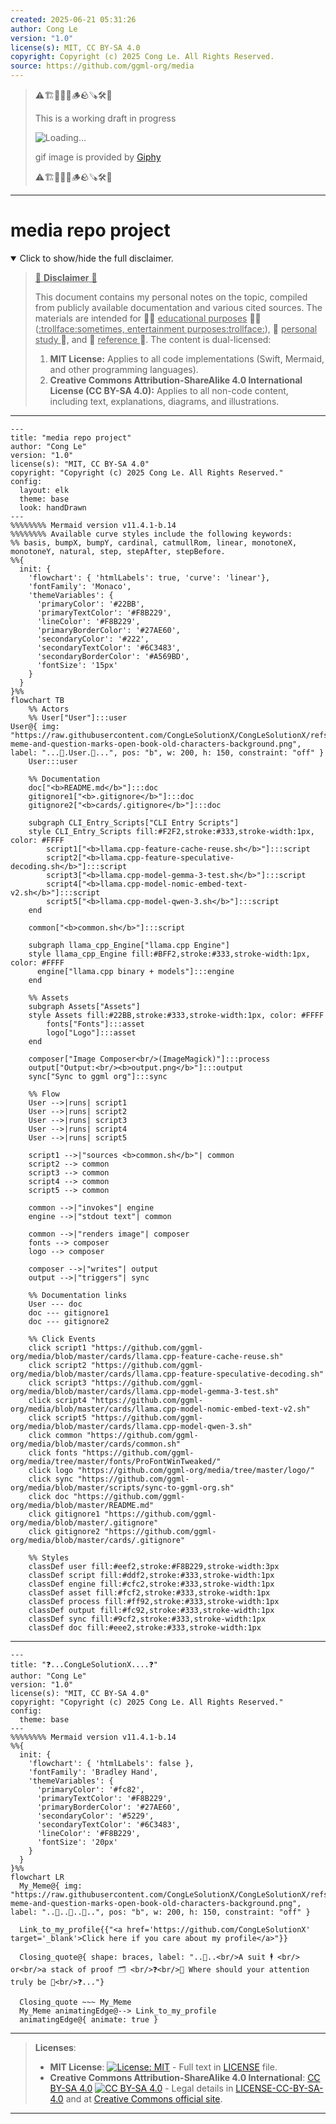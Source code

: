 ```yaml
---
created: 2025-06-21 05:31:26
author: Cong Le
version: "1.0"
license(s): MIT, CC BY-SA 4.0
copyright: Copyright (c) 2025 Cong Le. All Rights Reserved.
source: https://github.com/ggml-org/media
---
```



> ⚠️🏗️🚧🦺🧱🪵🪨🪚🛠️👷
> 
> This is a working draft in progress
> 
> ![Loading...](https://media1.giphy.com/media/v1.Y2lkPTc5MGI3NjExMWxxaTBpM2VvY20zOXJhZzI2enVwcHZoNGhkeXlmZ2FwdGp5NnFkNyZlcD12MV9pbnRlcm5hbF9naWZfYnlfaWQmY3Q9Zw/3oEduIl1GryVXv22ly/giphy.gif)
>
> gif image is provided by [Giphy](https://giphy.com)
> 
> ⚠️🏗️🚧🦺🧱🪵🪨🪚🛠️👷


----


# media repo project
<details open>
<summary>Click to show/hide the full disclaimer.</summary>
   
> <ins>📢 **Disclaimer** 🚨</ins>
>
> This document contains my personal notes on the topic,
> compiled from publicly available documentation and various cited sources.
> The materials are intended for 👨‍🎓 <ins>educational purposes</ins> 👨‍🎓 (<ins>:trollface:sometimes, entertainment purposes:trollface:</ins>), 📖 <ins> personal study </ins> 📖, and 🔖 <ins> reference </ins> 🔖.
> The content is dual-licensed:
> 1. **MIT License:** Applies to all code implementations (Swift, Mermaid, and other programming languages).
> 2. **Creative Commons Attribution-ShareAlike 4.0 International License (CC BY-SA 4.0):** Applies to all non-code content, including text, explanations, diagrams, and illustrations.

</details>


---

```mermaid
---
title: "media repo project"
author: "Cong Le"
version: "1.0"
license(s): "MIT, CC BY-SA 4.0"
copyright: "Copyright (c) 2025 Cong Le. All Rights Reserved."
config:
  layout: elk
  theme: base
  look: handDrawn
---
%%%%%%%% Mermaid version v11.4.1-b.14
%%%%%%%% Available curve styles include the following keywords:
%% basis, bumpX, bumpY, cardinal, catmullRom, linear, monotoneX, monotoneY, natural, step, stepAfter, stepBefore.
%%{
  init: {
    'flowchart': { 'htmlLabels': true, 'curve': 'linear'},
    'fontFamily': 'Monaco',
    'themeVariables': {
      'primaryColor': '#22BB',
      'primaryTextColor': '#F8B229',
      'lineColor': '#F8B229',
      'primaryBorderColor': '#27AE60',
      'secondaryColor': '#222',
      'secondaryTextColor': '#6C3483',
      'secondaryBorderColor': '#A569BD',
      'fontSize': '15px'
    }
  }
}%%
flowchart TB
    %% Actors
    %% User["User"]:::user
User@{ img: "https://raw.githubusercontent.com/CongLeSolutionX/CongLeSolutionX/refs/heads/main/assets/images/My-meme-and-question-marks-open-book-old-characters-background.png", label: "...👀.User.📖...", pos: "b", w: 200, h: 150, constraint: "off" }
    User:::user

    %% Documentation
    doc["<b>README.md</b>"]:::doc
    gitignore1["<b>.gitignore</b>"]:::doc
    gitignore2["<b>cards/.gitignore</b>"]:::doc

    subgraph CLI_Entry_Scripts["CLI Entry Scripts"]
    style CLI_Entry_Scripts fill:#F2F2,stroke:#333,stroke-width:1px, color: #FFFF
        script1["<b>llama.cpp-feature-cache-reuse.sh</b>"]:::script
        script2["<b>llama.cpp-feature-speculative-decoding.sh</b>"]:::script
        script3["<b>llama.cpp-model-gemma-3-test.sh</b>"]:::script
        script4["<b>llama.cpp-model-nomic-embed-text-v2.sh</b>"]:::script
        script5["<b>llama.cpp-model-qwen-3.sh</b>"]:::script
    end

    common["<b>common.sh</b>"]:::script

    subgraph llama_cpp_Engine["llama.cpp Engine"]
    style llama_cpp_Engine fill:#BFF2,stroke:#333,stroke-width:1px, color: #FFFF
      engine["llama.cpp binary + models"]:::engine
    end

    %% Assets
    subgraph Assets["Assets"]
    style Assets fill:#22BB,stroke:#333,stroke-width:1px, color: #FFFF
        fonts["Fonts"]:::asset
        logo["Logo"]:::asset
    end

    composer["Image Composer<br/>(ImageMagick)"]:::process
    output["Output:<br/><b>output.png</b>"]:::output
    sync["Sync to ggml org"]:::sync

    %% Flow
    User -->|runs| script1
    User -->|runs| script2
    User -->|runs| script3
    User -->|runs| script4
    User -->|runs| script5

    script1 -->|"sources <b>common.sh</b>"| common
    script2 --> common
    script3 --> common
    script4 --> common
    script5 --> common

    common -->|"invokes"| engine
    engine -->|"stdout text"| common

    common -->|"renders image"| composer
    fonts --> composer
    logo --> composer

    composer -->|"writes"| output
    output -->|"triggers"| sync

    %% Documentation links
    User --- doc
    doc --- gitignore1
    doc --- gitignore2

    %% Click Events
    click script1 "https://github.com/ggml-org/media/blob/master/cards/llama.cpp-feature-cache-reuse.sh"
    click script2 "https://github.com/ggml-org/media/blob/master/cards/llama.cpp-feature-speculative-decoding.sh"
    click script3 "https://github.com/ggml-org/media/blob/master/cards/llama.cpp-model-gemma-3-test.sh"
    click script4 "https://github.com/ggml-org/media/blob/master/cards/llama.cpp-model-nomic-embed-text-v2.sh"
    click script5 "https://github.com/ggml-org/media/blob/master/cards/llama.cpp-model-qwen-3.sh"
    click common "https://github.com/ggml-org/media/blob/master/cards/common.sh"
    click fonts "https://github.com/ggml-org/media/tree/master/fonts/ProFontWinTweaked/"
    click logo "https://github.com/ggml-org/media/tree/master/logo/"
    click sync "https://github.com/ggml-org/media/blob/master/scripts/sync-to-ggml-org.sh"
    click doc "https://github.com/ggml-org/media/blob/master/README.md"
    click gitignore1 "https://github.com/ggml-org/media/blob/master/.gitignore"
    click gitignore2 "https://github.com/ggml-org/media/blob/master/cards/.gitignore"

    %% Styles
    classDef user fill:#eef2,stroke:#F8B229,stroke-width:3px
    classDef script fill:#ddf2,stroke:#333,stroke-width:1px
    classDef engine fill:#cfc2,stroke:#333,stroke-width:1px
    classDef asset fill:#fcf2,stroke:#333,stroke-width:1px
    classDef process fill:#ff92,stroke:#333,stroke-width:1px
    classDef output fill:#fc92,stroke:#333,stroke-width:1px
    classDef sync fill:#9cf2,stroke:#333,stroke-width:1px
    classDef doc fill:#eee2,stroke:#333,stroke-width:1px

```

-----

```mermaid
---
title: "❓...CongLeSolutionX....❓"
author: "Cong Le"
version: "1.0"
license(s): "MIT, CC BY-SA 4.0"
copyright: "Copyright (c) 2025 Cong Le. All Rights Reserved."
config:
  theme: base
---
%%%%%%%% Mermaid version v11.4.1-b.14
%%{
  init: {
    'flowchart': { 'htmlLabels': false },
    'fontFamily': 'Bradley Hand',
    'themeVariables': {
      'primaryColor': '#fc82',
      'primaryTextColor': '#F8B229',
      'primaryBorderColor': '#27AE60',
      'secondaryColor': '#5229',
      'secondaryTextColor': '#6C3483',
      'lineColor': '#F8B229',
      'fontSize': '20px'
    }
  }
}%%
flowchart LR
  My_Meme@{ img: "https://raw.githubusercontent.com/CongLeSolutionX/CongLeSolutionX/refs/heads/main/assets/images/My-meme-and-question-marks-open-book-old-characters-background.png", label: "..🙉..👀..📖..", pos: "b", w: 200, h: 150, constraint: "off" }

  Link_to_my_profile{{"<a href='https://github.com/CongLeSolutionX' target='_blank'>Click here if you care about my profile</a>"}}

  Closing_quote@{ shape: braces, label: "..👀..<br/>A suit 🕴️ <br/> or<br/>a stack of proof 🗂️ <br/>❓<br/>💭 Where should your attention truly be 💬<br/>❓..."}

  Closing_quote ~~~ My_Meme
  My_Meme animatingEdge@--> Link_to_my_profile
  animatingEdge@{ animate: true }

```

---
><b>Licenses</b>:
>
>- <b>MIT License</b>:  [![License: MIT](https://img.shields.io/badge/License-MIT-yellow.svg)](LICENSE) - Full text in [LICENSE](LICENSE) file.
>- <b>Creative Commons Attribution-ShareAlike 4.0 International</b>: [CC BY-SA 4.0](https://creativecommons.org/licenses/by-sa/4.0/) [![CC BY-SA 4.0](https://licensebuttons.net/l/by-sa/4.0/88x31.png)](https://creativecommons.org/licenses/by-sa/4.0/) - Legal details in [LICENSE-CC-BY-SA-4.0](THE_PAST/LICENSE-CC-BY-SA-4.0) and at [Creative Commons official site](https://creativecommons.org/licenses/by-sa/4.0/).
>
---
